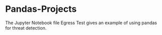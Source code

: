 # Pandas-Projects 
The Jupyter Notebook file Egress Test gives an example of using pandas for threat detection. 
